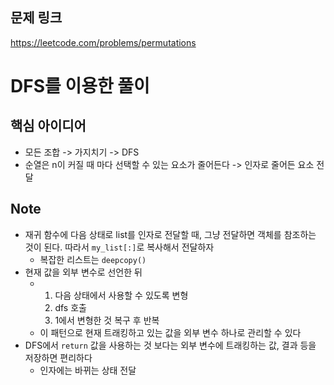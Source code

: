 ## 문제 링크
https://leetcode.com/problems/permutations

# DFS를 이용한 풀이
## 핵심 아이디어
- 모든 조합 -> 가지치기 -> DFS
- 순열은 n이 커질 때 마다 선택할 수 있는 요소가 줄어든다 -> 인자로 줄어든 요소 전달

## Note
- 재귀 함수에 다음 상태로 list를 인자로 전달할 때, 그냥 전달하면 객체를 참조하는 것이 된다. 따라서 `my_list[:]`로 복사해서 전달하자
  - 복잡한 리스트는 `deepcopy()`
- 현재 값을 외부 변수로 선언한 뒤
  - 1. 다음 상태에서 사용할 수 있도록 변형
    2. dfs 호출
    3. 1에서 변형한 것 복구 후 반복
  - 이 패턴으로 현재 트래킹하고 있는 값을 외부 변수 하나로 관리할 수 있다
- DFS에서 `return` 값을 사용하는 것 보다는 외부 변수에 트래킹하는 값, 결과 등을 저장하면 편리하다
  - 인자에는 바뀌는 상태 전달